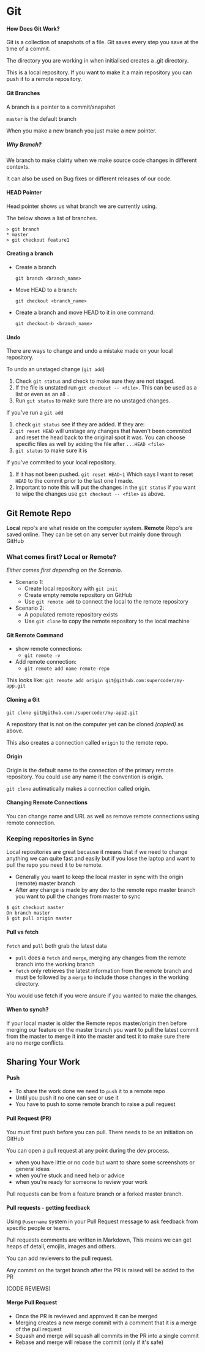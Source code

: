# Git

#### How Does Git Work?

Git is a collection of snapshots of a file. Git saves every step you save at the time of a commit.

The directory you are working in when initialised creates a .git directory.

This is a local repository. If you want to make it a main repository you can push it to a remote repository.

#### Git Branches

A branch is a pointer to a commit/snapshot

`master` is the default branch

When you make a new branch you just make a new pointer.

##### Why Branch?

We branch to make clairty when we make source code changes in different contexts.

It can also be used on Bug fixes or different releases of our code.

#### HEAD Pointer

Head pointer shows us what branch we are currently using.

The below shows a list of branches.

``` 
> git branch
* master
> git checkout feature1
```

#### Creating a branch

* Create a branch

  `git branch <branch_name>`

* Move HEAD to a branch:

  `git checkout <branch_name>`

* Create a branch and move HEAD to it in one command:

  `git checkout-b <branch_name>`

#### Undo

There are ways to change and undo a mistake made on your local repository.

To undo an unstaged change (`git add`)

1. Check `git status` and check to make sure they are not staged.
2. If the file is unstated run `git checkout -- <file>`. This can be used as a list or even as an all `.`
3. Run `git status` to make sure there are no unstaged changes.

If you've run a `git add`

1. check `git status` see if they are added. If they are:
2. `git reset HEAD` will unstage any changes that haven't been commited and reset the head back to the original spot it was. You can choose specific files as well by adding the file after `...HEAD <file>`
3. `git status` to make sure it is

If you've commited to your local repository.

1. If it has not been pushed. `git reset HEAD~1` Which says I want to reset `HEAD` to the commit prior to the last one I made.
2. Important to note this will put the changes in the `git status` if you want to wipe the changes use `git checkout -- <file>` as above.

## Git Remote Repo

**Local** repo's are what reside on the computer system. 
**Remote** Repo's are saved online. They can be set on any server but mainly done through GitHub

### What comes first? Local or Remote?

*Either comes first depending on the Scenario.*

* Scenario 1:
  * Create local repository with `git init`
  * Create empty remote repository on GitHub
  * Use `git remote add` to connect the local to the remote repository
* Scenario 2:
  * A populated remote repository exists
  * Use `git clone` to copy the remote repository to the local machine

#### Git Remote Command

* show remote connections:
  * `git remote -v`
* Add remote connection:
  * `git remote add name remote-repo`

This looks like: `git remote add origin git@github.com:supercoder/my-app.git`

#### Cloning a Git

`git clone git@github.com:/supercoder/my-app2.git`

A repository that is not on the computer yet can be cloned *(copied)* as above.

This also creates a connection called `origin` to the remote repo.

#### Origin

Origin is the default name to the connection of the primary remote repository.
You could use any name it the convention is origin.

`git clone` autimatically makes a connection called origin.

#### Changing Remote Connections

You can change name and URL as well as remove remote connections using remote connection.

### Keeping repositories in Sync

Local repositories are great because it means that if we need to change anything we can quite fast and easily but if you lose the laptop and want to pull the repo you need it to be remote.

* Generally you want to keep the local master in sync with the origin (remote) master branch
* After any change is made by any dev to the remote repo master branch you want to pull the changes from master to sync

``` 
$ git checkout master
On branch master
$ git pull origin master
```

#### Pull vs fetch

`fetch` and `pull` both grab the latest data

* `pull` does a `fetch` and `merge`, merging any changes from the remote branch into the working branch
* `fetch` only retrieves the latest information from the remote branch and must be followed by a `merge` to include those changes in the working directory.

You would use fetch if you were ansure if you wanted to make the changes.

#### When to synch?

If your local master is older the Remote repos master/origin then before merging our feature on the master branch you want to pull the latest commit from the master to merge it into the master and test it to make sure there are no merge conflicts.

## Sharing Your Work

#### Push

* To share the work done we need to `push` it to a remote repo
* Until you push it no one can see or use it
* You have to push to some remote branch to raise a pull request

#### Pull Request (PR)

You must first push before you can pull. There needs to be an initiation on GitHub

You can open a pull request at any point during the dev process.

* when you have little or no code but want to share some screenshots or general ideas
* when you're stuck and need help or advice
* when you're ready for someone to review your work

Pull requests can be from a feature branch or a forked master branch.

#### Pull requests - getting feedback

Using `@username` system in your Pull Request message to ask feedback from specific people or teams.

Pull requests comments are written in Markdown, This means we can get heaps of detail, emojiis, images and others.

You can add reviewers to the pull request.

Any commit on the target branch after the PR is raised will be added to the PR

(CODE REVIEWS)



#### Merge Pull Request

* Once the PR is reviewed and approved it can be merged
* Merging creates a new merge commit with a comment that it is a merge of the pull request
* Squash and merge will squash all commits in the PR into a single commit
* Rebase and merge will rebase the commit (only if it's safe)